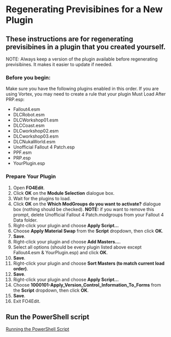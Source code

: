 # Regenerating Previsibines for a New Plugin

## These instructions are for regenerating previsibines in a plugin that you created yourself. 

NOTE: Always keep a version of the plugin available before regenerating previsibines. It makes it easier to update if needed.

### Before you begin:

Make sure you have the following plugins enabled in this order. If you are using Vortex, you may need to create a rule that your plugin Must Load After PRP.esp:<br>
- Fallout4.esm
- DLCRobot.esm
- DLCWorkshop01.esm
- DLCCoast.esm
- DLCworkshop02.esm
- DLCworkshop03.esm
- DLCNukaWorld.esm
- Unofficial Fallout 4 Patch.esp
- PPF.esm
- PRP.esp
- YourPlugin.esp

### Prepare Your Plugin

1) Open <b>FO4Edit</b>.
2) Click <b>OK</b> on the <b>Module Selection</b> dialogue box.
3) Wait for the plugins to load. 
4) Click <b>OK</b> on the <b>Which ModGroups do you want to activate?</b> dialogue box (nothing should be checked). <b>NOTE:</b> if you want to remove this prompt, delete Unofficial Fallout 4 Patch.modgroups from your Fallout 4 Data folder.
5) Right-click your plugin and choose <b>Apply Script...</b>
6) Choose <b>Apply Material Swap</b> from the <b>Script</b> dropdown, then click <b>OK</b>.
7) <b>Save</b>.
8) Right-click your plugin and choose <b>Add Masters...</b>.
9) Select all options (should be every plugin listed above except Fallout4.esm & YourPlugin.esp) and click <b>OK</b>.
10) <b>Save</b>.
11) Right-click your plugin and choose <b>Sort Masters (to match current load order)</b>.
12) <b>Save</b>.
13) Right-click your plugin and choose <b>Apply Script...</b>
14) Choose <b>1000101-Apply_Version_Control_Information_To_Forms</b> from the <b>Script</b> dropdown, then click <b>OK</b>.
15) <b>Save</b>.
16) Exit FO4Edit.

## Run the PowerShell script

[Running the PowerShell Script](https://github.com/Aurelianis/PRPPatchingScript/blob/main/MANUAL-RunningTheScript.md)
